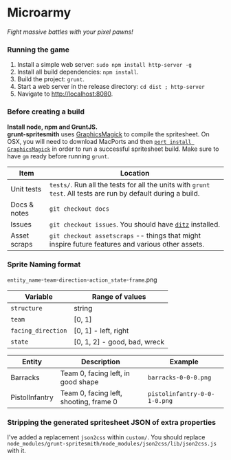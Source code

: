 # Microarmy

_Fight massive battles with your pixel pawns!_

### Running the game

1. Install a simple web server: `sudo npm install http-server -g`
2. Install all build dependencies: `npm install`.
3. Build the project: `grunt`.
4. Start a web server in the release directory: `cd dist ; http-server`
5. Navigate to [http://localhost:8080](http://localhost:8080).

### Before creating a build

**Install node, npm and GruntJS.**  
**grunt-spritesmith** uses [GraphicsMagick](http://www.graphicsmagick.org/utilities.html) to compile the spritesheet.
On OSX, you will need to download MacPorts and then
[`port install GraphicsMagick`](http://www.macports.org/ports.php?by=name&substr=magick) in order to run a successful
spritesheet build. Make sure to have `gm` ready before running `grunt`.

Item | Location
--- | ---
Unit tests | `tests/`. Run all the tests for all the units with `grunt test`. All tests are run by default during a build.
Docs & notes | `git checkout docs`  
Issues | `git checkout issues`. You should have [`ditz`](http://stackoverflow.com/questions/2186628/textbased-issue-tracker-todo-list-for-git) installed.
Asset scraps | `git checkout assetscraps` -- things that might inspire future features and various other assets.

### Sprite Naming format

`entity_name`-`team`-`direction`-`action_state`-`frame`.png

Variable | Range of values
--- | ---
`structure` | string
`team` | [0, 1]
`facing_direction` | [0, 1] - left, right
`state` | [0, 1, 2] - good, bad, wreck

Entity | Description | Example
--- | --- | ---
Barracks | Team 0, facing left, in good shape | `barracks-0-0-0.png`
PistolInfantry | Team 0, facing left, shooting, frame 0 | `pistolinfantry-0-0-1-0.png`

### Stripping the generated spritesheet JSON of extra properties
I've added a replacement `json2css` within `custom/`. You should replace `node_modules/grunt-spritesmith/node_modules/json2css/lib/json2css.js` with it.